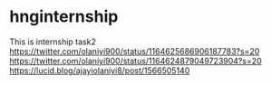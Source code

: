# hnginternship
This is internship task2
https://twitter.com/olaniyi900/status/1164625686906187783?s=20
https://twitter.com/olaniyi900/status/1164624879049723904?s=20
https://lucid.blog/ajayiolaniyi8/post/1566505140
